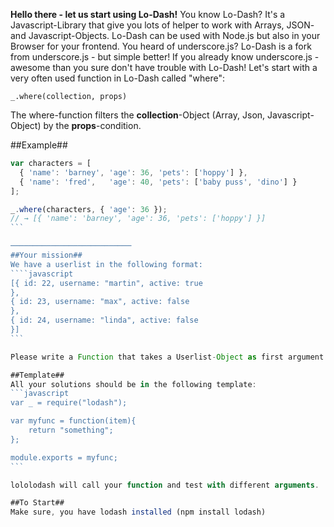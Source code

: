 **Hello there - let us start using Lo-Dash!**
You know Lo-Dash? It's a Javascript-Library that give you lots of helper to work with Arrays, JSON- and Javascript-Objects. Lo-Dash can be used with Node.js but also in your Browser for your frontend.
You heard of underscore.js? Lo-Dash is a fork from underscore.js - but simple better! If you already know underscore.js - awesome than you sure don't have trouble with Lo-Dash!
Let's start with a very often used function in Lo-Dash called "where":

````_.where(collection, props)````

The where-function filters the **collection**-Object (Array, Json, Javascript-Object) by the **props**-condition.

##Example##

````javascript
var characters = [
  { 'name': 'barney', 'age': 36, 'pets': ['hoppy'] },
  { 'name': 'fred',   'age': 40, 'pets': ['baby puss', 'dino'] }
];

_.where(characters, { 'age': 36 });
// → [{ 'name': 'barney', 'age': 36, 'pets': ['hoppy'] }]
```

───────────────────────────
##Your mission##
We have a userlist in the following format:
````javascript
[{ id: 22, username: "martin", active: true
},
{ id: 23, username: "max", active: false
},
{ id: 24, username: "linda", active: false
}]
```

Please write a Function that takes a Userlist-Object as first argument and give back only the active users (active = true)

##Template##
All your solutions should be in the following template:
```javascript
var _ = require("lodash");

var myfunc = function(item){
    return "something";
};

module.exports = myfunc;
```

lololodash will call your function and test with different arguments.

##To Start##
Make sure, you have lodash installed (npm install lodash)
